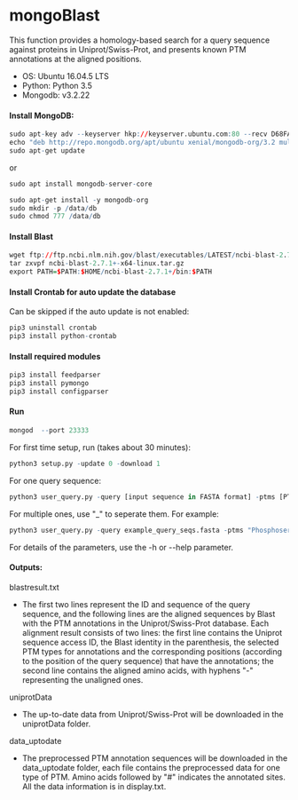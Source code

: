 # mongoBlast
This function provides a homology-based search for a query sequence against proteins in Uniprot/Swiss-Prot, and presents known PTM annotations at the aligned positions.
- OS: Ubuntu 16.04.5 LTS
- Python: Python 3.5 
- Mongodb: v3.2.22  

#### Install MongoDB:  
```r
sudo apt-key adv --keyserver hkp://keyserver.ubuntu.com:80 --recv D68FA50FEA312927
echo "deb http://repo.mongodb.org/apt/ubuntu xenial/mongodb-org/3.2 multiverse" | sudo tee /etc/apt/sources.list.d/mongodb-org-3.2.list
sudo apt-get update
```
or 
```r
sudo apt install mongodb-server-core  
```
```r
sudo apt-get install -y mongodb-org
sudo mkdir -p /data/db  
sudo chmod 777 /data/db
```
#### Install Blast
```r
wget ftp://ftp.ncbi.nlm.nih.gov/blast/executables/LATEST/ncbi-blast-2.7.1+-x64-linux.tar.gz  
tar zxvpf ncbi-blast-2.7.1+-x64-linux.tar.gz  
export PATH=$PATH:$HOME/ncbi-blast-2.7.1+/bin:$PATH  
```
#### Install Crontab for auto update the database
Can be skipped if the auto update is not enabled:
```r
pip3 uninstall crontab  
pip3 install python-crontab  
```
#### Install required modules
```r
pip3 install feedparser
pip3 install pymongo
pip3 install configparser
```

#### Run
```r
mongod  --port 23333
```
For first time setup, run (takes about 30 minutes): 
```r
python3 setup.py -update 0 -download 1
```

For one query sequence: 
```r
python3 user_query.py -query [input sequence in FASTA format] -ptms [PTMs to be annotated.]  -o [output folder]
```
For multiple ones, use \"_\" to seperate them.
For example:
```r
python3 user_query.py -query example_query_seqs.fasta -ptms "Phosphoserine_Phosphothreonine_Phosphotyrosine"  -o blastoutput
```

For details of the parameters, use the -h or --help parameter.



#### Outputs:  
blastresult.txt
- The first two lines represent the ID and sequence of the query sequence, 
and the following lines are the aligned sequences by Blast with the PTM annotations 
in the Uniprot/Swiss-Prot database. Each alignment result consists of two lines: 
the first line contains the Uniprot sequence access ID, 
the Blast identity in the parenthesis, 
the selected PTM types for annotations and the corresponding positions 
(according to the position of the query sequence) that have the annotations; 
the second line contains the aligned amino acids, with hyphens "-" representing the unaligned ones.

uniprotData
- The up-to-date data from Uniprot/Swiss-Prot will be downloaded in the uniprotData folder.

data_uptodate
- The preprocessed PTM annotation sequences will be downloaded in the data_uptodate folder, each file contains the preprocessed data for one type of PTM. Amino acids followed by "#" indicates the annotated sites.
All the data information is in display.txt.



